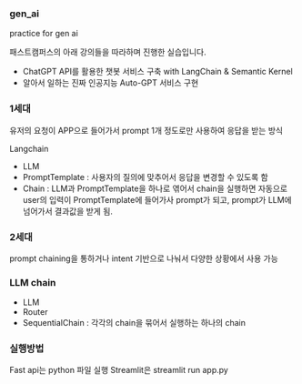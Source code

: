 ### gen_ai

practice for gen ai

패스트캠퍼스의 아래 강의들을 따라하며 진행한 실습입니다.

- ChatGPT API를 활용한 챗봇 서비스 구축 with LangChain & Semantic Kernel
- 알아서 일하는 진짜 인공지능 Auto-GPT 서비스 구현

### 1세대

유저의 요청이 APP으로 들어가서 prompt 1개 정도로만 사용하여 응답을 받는 방식

Langchain

- LLM
- PromptTemplate : 사용자의 질의에 맞추어서 응답을 변경할 수 있도록 함
- Chain : LLM과 PromptTemplate을 하나로 엮어서 chain을 실행하면 자동으로 user의 입력이
  PromptTemplate에 들어가사 prompt가 되고, prompt가 LLM에 넘어가서 결과값을 받게 됨.

### 2세대

prompt chaining을 통하거나 intent 기반으로 나눠서 다양한 상황에서 사용 가능

### LLM chain

- LLM
- Router
- SequentialChain : 각각의 chain을 묶어서 실행하는 하나의 chain

### 실행방법

Fast api는 python 파일 실행
Streamlit은 streamlit run app.py
